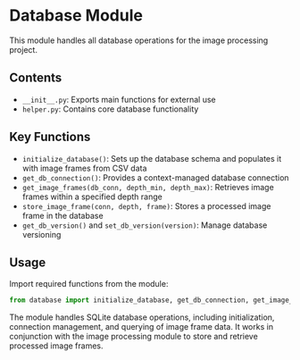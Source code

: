 # Database Module

This module handles all database operations for the image processing project.

## Contents

- `__init__.py`: Exports main functions for external use
- `helper.py`: Contains core database functionality

## Key Functions

- `initialize_database()`: Sets up the database schema and populates it with image frames from CSV data
- `get_db_connection()`: Provides a context-managed database connection
- `get_image_frames(db_conn, depth_min, depth_max)`: Retrieves image frames within a specified depth range
- `store_image_frame(conn, depth, frame)`: Stores a processed image frame in the database
- `get_db_version()` and `set_db_version(version)`: Manage database versioning

## Usage

Import required functions from the module:

```python
from database import initialize_database, get_db_connection, get_image_frames
```

The module handles SQLite database operations, including initialization, connection management, and querying of image frame data. It works in conjunction with the image processing module to store and retrieve processed image frames.
